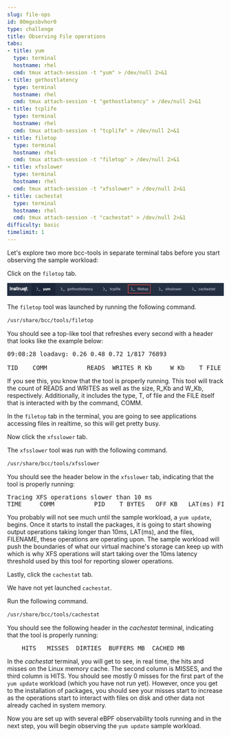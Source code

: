 ```yaml
---
slug: file-ops
id: 80mgxsbvhor0
type: challenge
title: Observing File operations
tabs:
- title: yum
  type: terminal
  hostname: rhel
  cmd: tmux attach-session -t "yum" > /dev/null 2>&1
- title: gethostlatency
  type: terminal
  hostname: rhel
  cmd: tmux attach-session -t "gethostlatency" > /dev/null 2>&1
- title: tcplife
  type: terminal
  hostname: rhel
  cmd: tmux attach-session -t "tcplife" > /dev/null 2>&1
- title: filetop
  type: terminal
  hostname: rhel
  cmd: tmux attach-session -t "filetop" > /dev/null 2>&1
- title: xfsslower
  type: terminal
  hostname: rhel
  cmd: tmux attach-session -t "xfsslower" > /dev/null 2>&1
- title: cachestat
  type: terminal
  hostname: rhel
  cmd: tmux attach-session -t "cachestat" > /dev/null 2>&1
difficulty: basic
timelimit: 1
---
```

Let's explore two more bcc-tools in separate terminal tabs before you start observing the sample workload:

Click on the `filetop` tab.

![filetop](../assets/filetoptab.png)

The `filetop` tool was launched by running the following command.

```bash
/usr/share/bcc/tools/filetop
```

You should see a top-like tool that refreshes every second with a header that looks like the example below:

<pre class="file">
09:08:28 loadavg: 0.26 0.48 0.72 1/817 76893

TID    COMM           READS  WRITES R_Kb     W_Kb    T FILE
</pre>

If you see this, you know that the tool is properly running.  This tool will track the count of READS and WRITES as well as the size, R_Kb and W_Kb, respectively.  Additionally, it includes the type, T, of file and the FILE itself that is interacted with by the command, COMM.

In the `filetop` tab in the terminal, you are going to see applications accessing files in realtime, so this will get pretty busy.

Now click the `xfsslower` tab.

The `xfsslower` tool was run with the following command.

```bash
/usr/share/bcc/tools/xfsslower
```

You should see the header below in the `xfsslower` tab, indicating that the tool is properly running:

<pre class="file">
Tracing XFS operations slower than 10 ms
TIME     COMM           PID    T BYTES   OFF_KB   LAT(ms) FILENAME
</pre>

You probably will not see much until the sample workload, a `yum update`, begins. Once it starts to install the packages, it is going to start showing output operations taking longer than 10ms, LAT(ms), and the files, FILENAME, these operations are operating upon.  The sample workload will push the boundaries of what our virtual machine's storage can keep up with which is why XFS operations will start taking over the 10ms latency threshold used by this tool for reporting slower operations.

Lastly, click the `cachestat` tab.

We have not yet launched `cachestat`.

Run the following command.

```bash
/usr/share/bcc/tools/cachestat
```

You should see the following header in the *cachestat* terminal, indicating that the tool is properly running:

<pre class="file">
    HITS   MISSES  DIRTIES  BUFFERS_MB  CACHED_MB
</pre>

In the *cachestat* terminal, you will get to see, in real time, the hits and misses on the Linux memory cache. The second column is MISSES, and the third column is HITS. You should see mostly 0 misses for the first part of the `yum update` workload (which you have not run yet). However, once you get to the installation of packages, you should see your misses start to increase as the operations start to interact with files on disk and other data not already cached in system memory.

Now you are set up with several eBPF observability tools running and in the next step, you will begin observing the `yum update` sample workload.
